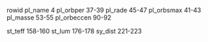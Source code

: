 rowid
pl_name 4
pl_orbper 37-39
pl_rade 45-47
pl_orbsmax 41-43
pl_masse 53-55
pl_orbeccen 90-92

st_teff 158-160
st_lum 176-178
sy_dist 221-223

